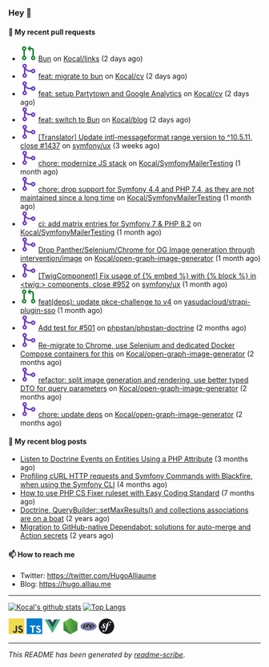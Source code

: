 ### Hey 👋

#### 👷 My recent pull requests

- ![](./assets/pr-open.svg) [Bun](https://github.com/Kocal/links/pull/6) on [Kocal/links](https://github.com/Kocal/links) (2 days ago)
- ![](./assets/pr-merged.svg) [feat: migrate to bun](https://github.com/Kocal/cv/pull/2) on [Kocal/cv](https://github.com/Kocal/cv) (2 days ago)
- ![](./assets/pr-merged.svg) [feat: setup Partytown and Google Analytics](https://github.com/Kocal/cv/pull/1) on [Kocal/cv](https://github.com/Kocal/cv) (2 days ago)
- ![](./assets/pr-merged.svg) [feat: switch to Bun](https://github.com/Kocal/blog/pull/162) on [Kocal/blog](https://github.com/Kocal/blog) (2 days ago)
- ![](./assets/pr-merged.svg) [[Translator] Update intl-messageformat range version to ^10.5.11, close #1437](https://github.com/symfony/ux/pull/1443) on [symfony/ux](https://github.com/symfony/ux) (3 weeks ago)
- ![](./assets/pr-merged.svg) [chore: modernize JS stack](https://github.com/Kocal/SymfonyMailerTesting/pull/37) on [Kocal/SymfonyMailerTesting](https://github.com/Kocal/SymfonyMailerTesting) (1 month ago)
- ![](./assets/pr-merged.svg) [chore: drop support for Symfony 4.4 and PHP 7.4, as they are not maintained since a long time](https://github.com/Kocal/SymfonyMailerTesting/pull/36) on [Kocal/SymfonyMailerTesting](https://github.com/Kocal/SymfonyMailerTesting) (1 month ago)
- ![](./assets/pr-merged.svg) [ci: add matrix entries for Symfony 7 &amp; PHP 8.2](https://github.com/Kocal/SymfonyMailerTesting/pull/35) on [Kocal/SymfonyMailerTesting](https://github.com/Kocal/SymfonyMailerTesting) (1 month ago)
- ![](./assets/pr-merged.svg) [Drop Panther/Selenium/Chrome for OG Image generation through intervention/image](https://github.com/Kocal/open-graph-image-generator/pull/8) on [Kocal/open-graph-image-generator](https://github.com/Kocal/open-graph-image-generator) (1 month ago)
- ![](./assets/pr-merged.svg) [[TwigComponent] Fix usage of {% embed %} with {% block %} in &lt;twig:&gt; components, close #952](https://github.com/symfony/ux/pull/1397) on [symfony/ux](https://github.com/symfony/ux) (1 month ago)
- ![](./assets/pr-open.svg) [feat(deps): update pkce-challenge to v4](https://github.com/yasudacloud/strapi-plugin-sso/pull/42) on [yasudacloud/strapi-plugin-sso](https://github.com/yasudacloud/strapi-plugin-sso) (1 month ago)
- ![](./assets/pr-merged.svg) [Add test for #501](https://github.com/phpstan/phpstan-doctrine/pull/507) on [phpstan/phpstan-doctrine](https://github.com/phpstan/phpstan-doctrine) (2 months ago)
- ![](./assets/pr-merged.svg) [Re-migrate to Chrome, use Selenium and dedicated Docker Compose containers for this](https://github.com/Kocal/open-graph-image-generator/pull/7) on [Kocal/open-graph-image-generator](https://github.com/Kocal/open-graph-image-generator) (2 months ago)
- ![](./assets/pr-merged.svg) [refactor: split image generation and rendering, use better typed DTO for query parameters](https://github.com/Kocal/open-graph-image-generator/pull/6) on [Kocal/open-graph-image-generator](https://github.com/Kocal/open-graph-image-generator) (2 months ago)
- ![](./assets/pr-merged.svg) [chore: update deps](https://github.com/Kocal/open-graph-image-generator/pull/5) on [Kocal/open-graph-image-generator](https://github.com/Kocal/open-graph-image-generator) (2 months ago)

#### 📜 My recent blog posts

- [Listen to Doctrine Events on Entities Using a PHP Attribute](https://hugo.alliau.me/posts/2023-11-12-listen-to-doctrine-events-on-entities-given-a-php-attribute.html) (3 months ago)
- [Profiling cURL HTTP requests and Symfony Commands with Blackfire, when using the Symfony CLI](https://hugo.alliau.me/posts/2023-10-21-blackfire-and-symfony-cli.html) (4 months ago)
- [How to use PHP CS Fixer ruleset with Easy Coding Standard](https://hugo.alliau.me/posts/2023-07-19-how-to-use-php-cs-fixer-ruleset-with-easy-coding-standard.html) (7 months ago)
- [Doctrine, QueryBuilder::setMaxResults() and collections associations are on a boat](https://hugo.alliau.me/posts/2022-01-07-doctrine-setmaxresults-and-collections-associations-are-on-a-boat.html) (2 years ago)
- [Migration to GitHub-native Dependabot: solutions for auto-merge and Action secrets](https://hugo.alliau.me/posts/2021-05-04-migration-to-github-native-dependabot-solutions-for-auto-merge-and-action-secrets.html) (2 years ago)

#### 📫 How to reach me

- Twitter: https://twitter.com/HugoAlliaume
- Blog: https://hugo.alliau.me

---

[![Kocal's github stats](https://github-readme-stats.vercel.app/api?username=Kocal&count_private=true&hide=stars)](https://github.com/anuraghazra/github-readme-stats)
[![Top Langs](https://github-readme-stats.vercel.app/api/top-langs/?username=Kocal&layout=compact)](https://github.com/anuraghazra/github-readme-stats)

<img src="https://raw.githubusercontent.com/devicons/devicon/master/icons/javascript/javascript-original.svg" alt="javascript" title="javascript" width="32" height="32"/> <img src="https://raw.githubusercontent.com/devicons/devicon/master/icons/typescript/typescript-original.svg" alt="typescript" title="typescript" width="32" height="32"/> <img src="https://raw.githubusercontent.com/devicons/devicon/master/icons/vuejs/vuejs-original.svg" alt="vuejs" title="vuejs" width="32" height="32"/> <img src="https://raw.githubusercontent.com/devicons/devicon/master/icons/nodejs/nodejs-original.svg" alt="nodejs" title="nodejs" width="32" height="32"/> <img src="https://raw.githubusercontent.com/devicons/devicon/master/icons/php/php-original.svg" alt="php" title="php" width="32" height="32"/> <img src="https://raw.githubusercontent.com/devicons/devicon/master/icons/symfony/symfony-original.svg" alt="symfony" title="symfony" width="32" height="32"/> 

---

_This README has been generated by [readme-scribe](https://github.com/muesli/readme-scribe/)_.

